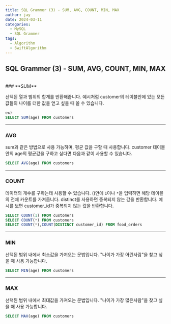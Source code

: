 ```yaml
---
title: SQL Grammer (3) - SUM, AVG, COUNT, MIN, MAX
author: jay
date: 2024-03-11
categories:
  - MySQL
  - SQL Grammer
tags:
  - Algorithm
  - SwiftAlgorithm
---
```

## **SQL Grammer (3) - SUM, AVG, COUNT, MIN, MAX**
<br>
### **SUM**

선택된 열과 범위의 합계를 반환해줍니다. 예시처럼 customer의 테이블안에 있는 모든 값들의 나이를 더한 값을 얻고 싶을 때 쓸 수 있습니다.
```sql
ex)
SELECT SUM(age) FROM customers
```

---

### **AVG**

sum과 같은 방법으로 사용 가능하며, 평균 값을 구할 때 사용합니다. customer 테이블 안의 age의 평균값을 구하고 싶다면 다음과 같이 사용할 수 있습니다.
```sql
SELECT AVG(age) FROM customers
```


---

### **COUNT**

데이터의 개수를 구하는데 사용할 수 있습니다. ()안에 `1`이나 `*`을 입력하면 해당 테이블의 전체 카운트를 가져옵니다. distinct를 사용하면 중복되지 않는 값을 반환합니다. 예시를 보면 customer_id가 중복되지 않는 값을 반환합니다.
```sql
SELECT COUNT(1) FROM customers
SELECT COUNT(*) FROM customers
SELECT COUNT(*),COUNT(DISTINCT customer_id) FROM food_orders
```

---

### **MIN**

선택된 범위 내에서 최소값을 가져오는 문법입니다. "나이가 가장 어린사람"을 찾고 싶을 때 사용 가능합니다.

```sql
SELECT MIN(age) FROM customers
```

---

### **MAX**

선택된 범위 내에서 최대값을 가져오는 문법입니다. "나이가 가장 많은사람"을 찾고 싶을 때 사용 가능합니다.

```sql
SELECT MAX(age) FROM customers
```
